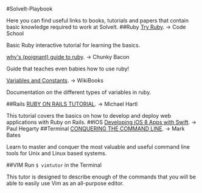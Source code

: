 #SolveIt-Playbook

Here you can find useful links to books, tutorials and papers that contain basic knowledge required to work at SolveIt.
##Ruby
 [Try Ruby](http://tryruby.org). -> Code School

Basic Ruby interactive tutorial for learning the basics.

 [why's (poignant) guide to ruby](http://www.rubyinside.com/media/poignant-guide.pdf). -> Chunky Bacon

Guide that teaches even babies how to use ruby!

 [Variables and Constants](http://en.wikibooks.org/wiki/Ruby_Programming/Syntax/Variables_and_Constants#Class_Variables). -> WikiBooks

Documentation on the different types of variables in ruby.

##Rails
 [RUBY ON RAILS TUTORIAL](https://www.railstutorial.org/book). -> Michael Hartl

This tutorial covers the basics on how to develop and deploy web applications with Ruby on Rails.
##IOS
 [Developing iOS 8 Apps with Swift](https://itunes.apple.com/mx/course/developing-ios-8-apps-swift/id961180099?l=en). -> Paul Hegarty
##Terminal 
 [CONQUERING THE COMMAND LINE](https://www.conqueringthecommandline.com/book). -> Mark Bates

Learn to master and conquer the most valuable and useful command line tools for Unix and Linux based systems.

##VIM
Run `$ vimtutor` in the Terminal 

This tutor is designed to describe enough of the commands that you will be able to easily use Vim as an all-purpose editor.

